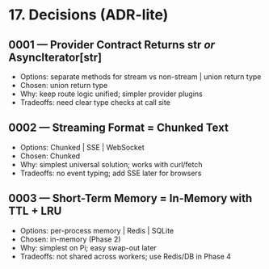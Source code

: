# 17. Decisions (ADR-lite)

## 0001 — Provider Contract Returns str *or* AsyncIterator[str]
- Options: separate methods for stream vs non-stream | union return type
- Chosen: union return type
- Why: keep route logic unified; simpler provider plugins
- Tradeoffs: need clear type checks at call site

## 0002 — Streaming Format = Chunked Text
- Options: Chunked | SSE | WebSocket
- Chosen: Chunked
- Why: simplest universal solution; works with curl/fetch
- Tradeoffs: no event typing; add SSE later for browsers

## 0003 — Short-Term Memory = In-Memory with TTL + LRU
- Options: per-process memory | Redis | SQLite
- Chosen: in-memory (Phase 2)
- Why: simplest on Pi; easy swap-out later
- Tradeoffs: not shared across workers; use Redis/DB in Phase 4
